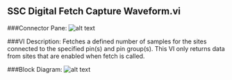 ## **SSC Digital Fetch Capture Waveform.vi**
###Connector Pane:
![alt text](/Digital/SSC%20Digital/Source%20and%20Capture%20Waveforms/SSC%20Digital%20Fetch%20Capture%20Waveform.vic.png "SSC Digital Fetch Capture Waveform.vi connector pane")

###VI Description:
Fetches a defined number of samples for the sites connected to the specified pin(s) and pin group(s). This VI only returns data from sites that are enabled when fetch is called.


###Block Diagram:
![alt text](/Digital/SSC%20Digital/Source%20and%20Capture%20Waveforms/SSC%20Digital%20Fetch%20Capture%20Waveform.vid.png "SSC Digital Fetch Capture Waveform.vi block diagram")
